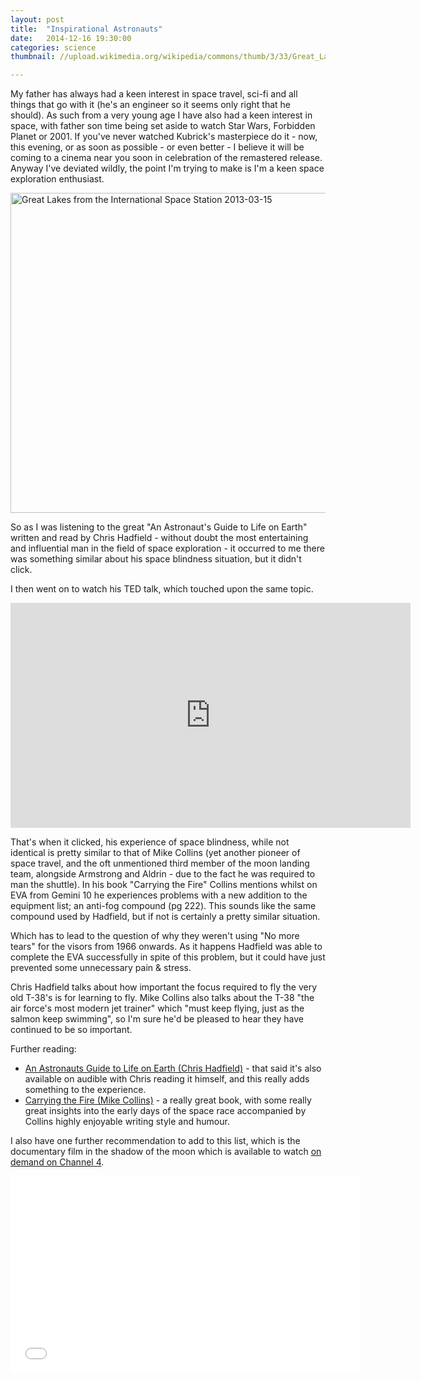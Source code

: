 ```yaml
---
layout: post
title:  "Inspirational Astronauts"
date:   2014-12-16 19:30:00
categories: science
thumbnail: //upload.wikimedia.org/wikipedia/commons/thumb/3/33/Great_Lakes_from_the_International_Space_Station_2013-03-15.jpg/512px-Great_Lakes_from_the_International_Space_Station_2013-03-15.jpg

---
```


My father has always had a keen interest in space travel, sci-fi and all things that go with it (he's an engineer so it seems only right that he should). As such from a very young age I have also had a keen interest in space, with father son time being set aside to watch Star Wars, Forbidden Planet or 2001. If you've never watched Kubrick's masterpiece do it - now, this evening, or as soon as possible - or even better - I believe it will be coming to a cinema near you soon in celebration of the remastered release. Anyway I've deviated wildly, the point I'm trying to make is I'm a keen space exploration enthusiast.

<a title="By NASA/Chris Hadfield (Expedition 35/Chris Hadfield) [Public domain], via Wikimedia Commons" href="http://commons.wikimedia.org/wiki/File%3AGreat_Lakes_from_the_International_Space_Station_2013-03-15.jpg"><img width="512" alt="Great Lakes from the International Space Station 2013-03-15" src="http://upload.wikimedia.org/wikipedia/commons/thumb/3/33/Great_Lakes_from_the_International_Space_Station_2013-03-15.jpg/512px-Great_Lakes_from_the_International_Space_Station_2013-03-15.jpg"/></a>

So as I was listening to the great "An Astronaut's Guide to Life on Earth" written and read by Chris Hadfield - without doubt the most entertaining and influential man in the field of space exploration - it occurred to me there was something similar about his space blindness situation, but it didn't click.

I then went on to watch his TED talk, which touched upon the same topic.

<iframe src="https://embed-ssl.ted.com/talks/chris_hadfield_what_i_learned_from_going_blind_in_space.html" width="640" height="360" frameborder="0" scrolling="no" webkitAllowFullScreen mozallowfullscreen allowFullScreen></iframe>

That's when it clicked, his experience of space blindness, while not identical is pretty similar to that of Mike Collins (yet another pioneer of space travel, and the oft unmentioned third member of the moon landing team, alongside Armstrong and Aldrin - due to the fact he was required to man the shuttle). In his book "Carrying the Fire" Collins mentions whilst on EVA from Gemini 10 he experiences problems with a new addition to the equipment list; an anti-fog compound (pg 222). This sounds like the same compound used by Hadfield, but if not is certainly a pretty similar situation.

Which has to lead to the question of why they weren't using 
"No more tears" for the visors from 1966 onwards. As it happens Hadfield was able to complete the EVA successfully in spite of this problem, but it could have just prevented some unnecessary pain & stress.

Chris Hadfield talks about how important the focus required to fly the very old T-38's is for learning to fly. Mike Collins also talks about the T-38 "the air force's most modern jet trainer" which "must keep flying, just as the salmon keep swimming", so I'm sure he'd be pleased to hear they have continued to be so important.

Further reading:

* [An Astronauts Guide to Life on Earth (Chris Hadfield)](http://www.amazon.co.uk/An-Astronauts-Guide-Life-Earth/dp/1447257103) - that said it's also available on audible with Chris reading it himself, and this really adds something to the experience.
* [Carrying the Fire (Mike Collins)](http://www.amazon.co.uk/Carrying-Fire-Astronauts-Michael-Collins/dp/0374531943/ref=sr_1_1?s=books&ie=UTF8&qid=1418815080&sr=1-1&keywords=carrying+the+fire) - a really great book, with some really great insights into the early days of the space race accompanied by Collins highly enjoyable writing style and humour.

I also have one further recommendation to add to this list, which is the documentary film in the shadow of the moon which is available to watch [on demand on Channel 4](http://www.channel4.com/programmes/in-the-shadow-of-the-moon/on-demand).

<iframe width="560" height="315" src="//www.youtube.com/embed/h9d9-pHZzIE" frameborder="0" allowfullscreen></iframe>